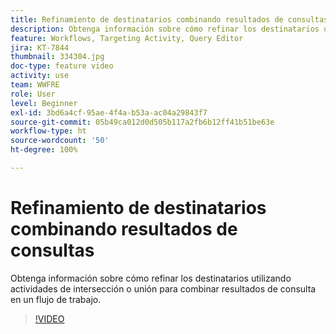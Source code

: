 ```yaml
---
title: Refinamiento de destinatarios combinando resultados de consultas
description: Obtenga información sobre cómo refinar los destinatarios utilizando actividades de intersección o unión para combinar resultados de consulta en un flujo de trabajo.
feature: Workflows, Targeting Activity, Query Editor
jira: KT-7844
thumbnail: 334304.jpg
doc-type: feature video
activity: use
team: WWFRE
role: User
level: Beginner
exl-id: 3bd6a4cf-95ae-4f4a-b53a-ac04a29843f7
source-git-commit: 05b49ca012d0d505b117a2fb6b12ff41b51be63e
workflow-type: ht
source-wordcount: '50'
ht-degree: 100%

---
```


# Refinamiento de destinatarios combinando resultados de consultas

Obtenga información sobre cómo refinar los destinatarios utilizando actividades de intersección o unión para combinar resultados de consulta en un flujo de trabajo.

>[!VIDEO](https://video.tv.adobe.com/v/334304?quality=12&learn=on)
